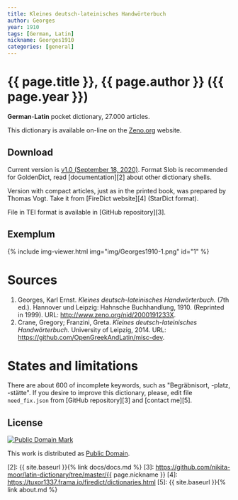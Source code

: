 ```yaml
---
title: Kleines deutsch-lateinisches Handwörterbuch
author: Georges
year: 1910
tags: [German, Latin]
nickname: Georges1910
categories: [general]
---
```

# {{ page.title }}, {{ page.author }} ({{ page.year }})

**German**-**Latin** pocket dictionary, 27.000 articles.

This dictionary is available on-line on the [Zeno.org](http://www.zeno.org/nid/2000191233X) website.


## Download

Current version is [v1.0 (September 18, 2020)][1]. Format Slob is recommended for GoldenDict, read [documentation][2] about other dictionary shells.

Version with compact articles, just as in the printed book, was prepared by Thomas Vogt. Take it from [FireDict website][4] (StarDict format).

File in TEI format is available in [GitHub repository][3].


## Exemplum

{% include img-viewer.html img="img/Georges1910-1.png" id="1" %}


# Sources

1. Georges, Karl Ernst. _Kleines deutsch-lateinisches Handwörterbuch._ (7th ed.). Hannover und Leipzig: Hahnsche Buchhandlung, 1910. (Reprinted in 1999). URL: <http://www.zeno.org/nid/2000191233X>.
1. Crane, Gregory; Franzini, Greta. _Kleines deutsch-lateinisches Handwörterbuch._ University of Leipzig, 2014. URL: <https://github.com/OpenGreekAndLatin/misc-dev>.


# States and limitations

There are about 600 of incomplete keywords, such as "Begräbnisort, -platz, -stätte". If you desire to improve this dictionary, please, edit file `need_fix.json` from [GitHub repository][3] and [contact me][5].


## License

<a rel="license" href="http://creativecommons.org/publicdomain/mark/1.0/">
<img src="https://licensebuttons.net/p/mark/1.0/88x31.png"
     style="border-style: none;" alt="Public Domain Mark" />
</a>

This work is distributed as <a rel="license" href="http://creativecommons.org/publicdomain/mark/1.0/">Public Domain</a>.



[1]: https://github.com/nikita-moor/latin-dictionary/releases/tag/2020-09-18
[2]: {{ site.baseurl }}{% link docs/docs.md %}
[3]: https://github.com/nikita-moor/latin-dictionary/tree/master/{{ page.nickname }}
[4]: https://tuxor1337.frama.io/firedict/dictionaries.html
[5]: {{ site.baseurl }}{% link about.md %}

